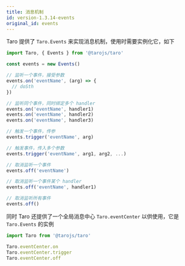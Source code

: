 ```yaml
---
title: 消息机制
id: version-1.3.14-events
original_id: events
---
```


Taro 提供了 `Taro.Events` 来实现消息机制，使用时需要实例化它，如下

```jsx
import Taro, { Events } from '@tarojs/taro'

const events = new Events()

// 监听一个事件，接受参数
events.on('eventName', (arg) => {
  // doSth
})

// 监听同个事件，同时绑定多个 handler
events.on('eventName', handler1)
events.on('eventName', handler2)
events.on('eventName', handler3)

// 触发一个事件，传参
events.trigger('eventName', arg)

// 触发事件，传入多个参数
events.trigger('eventName', arg1, arg2, ...)

// 取消监听一个事件
events.off('eventName')

// 取消监听一个事件某个 handler
events.off('eventName', handler1)

// 取消监听所有事件
events.off()
```

同时 Taro 还提供了一个全局消息中心 `Taro.eventCenter` 以供使用，它是 `Taro.Events` 的实例

```jsx
import Taro from '@tarojs/taro'

Taro.eventCenter.on
Taro.eventCenter.trigger
Taro.eventCenter.off
```
